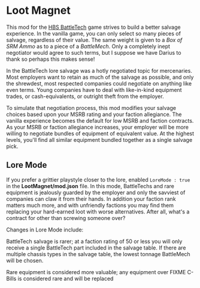 # Loot Magnet
This mod for the [HBS BattleTech](http://battletechgame.com/) game strives to build a better salvage experience. In the vanilla game, you can only select so many pieces of salvage, regardless of their value. The same weight is given to a _Box of SRM Ammo_ as to a piece of a _BattleMech_. Only a completely inept negotiator would agree to such terms, but I suppose we have Darius to thank so perhaps this makes sense!

In the BattleTech lore salvage was a hotly negotiated topic for mercenaries. Most employers want to retain as much of the salvage as possible, and only the shrewdest, most respected companies could negotiate on anything like even terms. Young companies have to deal with like-in-kind equipment trades, or cash-equivalents, or outright theft from the employer.

To simulate that negotiation process, this mod modifies your salvage choices based upon your MSRB rating and your faction allegiance. The vanilla experience becomes the default for low MSRB and faction contracts. As your MSRB or faction allegiance increases, your employer will be more willing to negotiate bundles of equipment of equivalent value. At the highest levels, you'll find all similar equipment bundled together as a single salvage pick.

## Lore Mode
If you prefer a grittier playstyle closer to the lore, enabled `LoreMode : true` in the __LootMagnet/mod.json__ file. In this mode, BattleTechs and rare equipment is jealously guarded by the employer and only the savviest of companies can claw it from their hands. In addition your faction rank matters much more, and with unfriendly factions you may find them replacing your hard-earned loot with worse alternatives. After all, what's a contract for other than screwing someone over?

Changes in Lore Mode include:

BattleTech salvage is rarer; at a faction rating of 50 or less you will only receive a single BattleTech part included in the salvage table. If there are multiple chassis types in the salvage table, the lowest tonnage BattleMech will be chosen.

Rare equipment is considered more valuable; any equipment over FIXME C-Bills is considered rare and will be replaced
